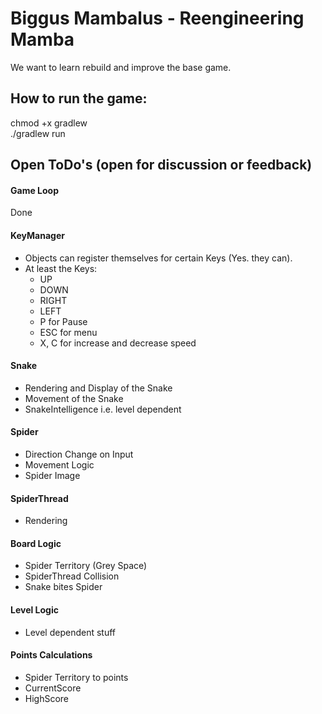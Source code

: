 # Biggus Mambalus - Reengineering Mamba 
We want to learn rebuild and improve the base game.

## How to  run the game:
chmod +x gradlew  
./gradlew run

## Open ToDo's (open for discussion or feedback) 

#### Game Loop 
Done

#### KeyManager
- Objects can register themselves for certain Keys (Yes. they can).
- At least the Keys: 
  - UP
  - DOWN
  - RIGHT
  - LEFT
  - P for Pause
  - ESC for menu
  - X, C for increase and decrease speed

#### Snake
- Rendering and Display of the Snake
- Movement of the Snake
- SnakeIntelligence i.e. level dependent

#### Spider
- Direction Change on Input
- Movement Logic   
- Spider Image

#### SpiderThread
- Rendering

#### Board Logic
- Spider Territory (Grey Space)  
- SpiderThread Collision  
- Snake bites Spider   

#### Level Logic
- Level dependent stuff

#### Points Calculations
- Spider Territory to points   
- CurrentScore   
- HighScore

